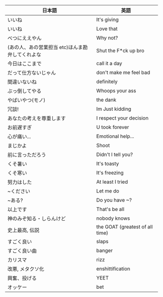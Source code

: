 | 日本語 | 英語 |
| --- | --- |
| いいね | It's giving |
| いいね | Love that |
| べつにええやん | Why not? |
| (あの人、あの営業担当 etc)ほんま勘弁してくれよな | Shut the F*ck up bro |
| 今日はここまで | call it a day |
| だって仕方ないじゃん | don't make me feel bad |
| 間違いないね | definitely |
| ぶっ倒してやる | Whoops your ass |
| やばいやつ(モノ) | the dank |
| 冗談! | Im Just kidding |
| あなたの考えを尊重します | I respect your decision |
| お前遅すぎ | U took forever |
| 心が痛い... | Emotional help... |
| まじかよ | Shoot |
| 前に言っただろう | Didn't I tell you? |
| くそ暑い | It's toasty |
| くそ寒い | It's freezing |
| 努力はした | At least I tried |
| ~ください | Let me do|
| ~ある? | Do you have ~? |
| 以上です | That's be all |
| 神のみぞ知る・しらんけど | nobody knows |
| 史上最高, 伝説 | the GOAT (greatest of all time) |
| すごく良い | slaps |
| すごく良い曲 | banger |
| カリスマ | rizz |
| 改悪, メタクソ化 | enshittification |
| 興奮、投げる | YEET |
| オッケー | bet |
